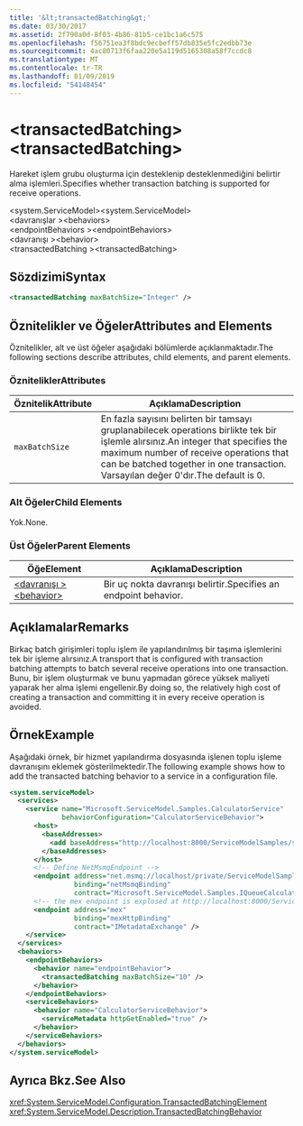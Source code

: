 ```yaml
---
title: '&lt;transactedBatching&gt;'
ms.date: 03/30/2017
ms.assetid: 2f790a0d-8f03-4b86-81b5-ce1bc1a6c575
ms.openlocfilehash: f56751ea3f8bdc9ecbeff57db835e5fc2edbb73e
ms.sourcegitcommit: 4ac80713f6faa220e5a119d5165308a58f7ccdc8
ms.translationtype: MT
ms.contentlocale: tr-TR
ms.lasthandoff: 01/09/2019
ms.locfileid: "54148454"
---
```

# <a name="lttransactedbatchinggt"></a><span data-ttu-id="d140f-102">&lt;transactedBatching&gt;</span><span class="sxs-lookup"><span data-stu-id="d140f-102">&lt;transactedBatching&gt;</span></span>
<span data-ttu-id="d140f-103">Hareket işlem grubu oluşturma için desteklenip desteklenmediğini belirtir alma işlemleri.</span><span class="sxs-lookup"><span data-stu-id="d140f-103">Specifies whether transaction batching is supported for receive operations.</span></span>  
  
 <span data-ttu-id="d140f-104">\<system.ServiceModel></span><span class="sxs-lookup"><span data-stu-id="d140f-104">\<system.ServiceModel></span></span>  
<span data-ttu-id="d140f-105">\<davranışlar ></span><span class="sxs-lookup"><span data-stu-id="d140f-105">\<behaviors></span></span>  
<span data-ttu-id="d140f-106">\<endpointBehaviors ></span><span class="sxs-lookup"><span data-stu-id="d140f-106">\<endpointBehaviors></span></span>  
<span data-ttu-id="d140f-107">\<davranışı ></span><span class="sxs-lookup"><span data-stu-id="d140f-107">\<behavior></span></span>  
<span data-ttu-id="d140f-108">\<transactedBatching ></span><span class="sxs-lookup"><span data-stu-id="d140f-108">\<transactedBatching></span></span>  
  
## <a name="syntax"></a><span data-ttu-id="d140f-109">Sözdizimi</span><span class="sxs-lookup"><span data-stu-id="d140f-109">Syntax</span></span>  
  
```xml  
<transactedBatching maxBatchSize="Integer" />
```  
  
## <a name="attributes-and-elements"></a><span data-ttu-id="d140f-110">Öznitelikler ve Öğeler</span><span class="sxs-lookup"><span data-stu-id="d140f-110">Attributes and Elements</span></span>  
 <span data-ttu-id="d140f-111">Öznitelikler, alt ve üst öğeler aşağıdaki bölümlerde açıklanmaktadır.</span><span class="sxs-lookup"><span data-stu-id="d140f-111">The following sections describe attributes, child elements, and parent elements.</span></span>  
  
### <a name="attributes"></a><span data-ttu-id="d140f-112">Öznitelikler</span><span class="sxs-lookup"><span data-stu-id="d140f-112">Attributes</span></span>  
  
|<span data-ttu-id="d140f-113">Öznitelik</span><span class="sxs-lookup"><span data-stu-id="d140f-113">Attribute</span></span>|<span data-ttu-id="d140f-114">Açıklama</span><span class="sxs-lookup"><span data-stu-id="d140f-114">Description</span></span>|  
|---------------|-----------------|  
|`maxBatchSize`|<span data-ttu-id="d140f-115">En fazla sayısını belirten bir tamsayı gruplanabilecek operations birlikte tek bir işlemle alırsınız.</span><span class="sxs-lookup"><span data-stu-id="d140f-115">An integer that specifies the maximum number of receive operations that can be batched together in one transaction.</span></span> <span data-ttu-id="d140f-116">Varsayılan değer 0'dır.</span><span class="sxs-lookup"><span data-stu-id="d140f-116">The default is 0.</span></span>|  
  
### <a name="child-elements"></a><span data-ttu-id="d140f-117">Alt Öğeler</span><span class="sxs-lookup"><span data-stu-id="d140f-117">Child Elements</span></span>  
 <span data-ttu-id="d140f-118">Yok.</span><span class="sxs-lookup"><span data-stu-id="d140f-118">None.</span></span>  
  
### <a name="parent-elements"></a><span data-ttu-id="d140f-119">Üst Öğeler</span><span class="sxs-lookup"><span data-stu-id="d140f-119">Parent Elements</span></span>  
  
|<span data-ttu-id="d140f-120">Öğe</span><span class="sxs-lookup"><span data-stu-id="d140f-120">Element</span></span>|<span data-ttu-id="d140f-121">Açıklama</span><span class="sxs-lookup"><span data-stu-id="d140f-121">Description</span></span>|  
|-------------|-----------------|  
|[<span data-ttu-id="d140f-122">\<davranışı ></span><span class="sxs-lookup"><span data-stu-id="d140f-122">\<behavior></span></span>](../../../../../docs/framework/configure-apps/file-schema/wcf/behavior-of-endpointbehaviors.md)|<span data-ttu-id="d140f-123">Bir uç nokta davranışı belirtir.</span><span class="sxs-lookup"><span data-stu-id="d140f-123">Specifies an endpoint behavior.</span></span>|  
  
## <a name="remarks"></a><span data-ttu-id="d140f-124">Açıklamalar</span><span class="sxs-lookup"><span data-stu-id="d140f-124">Remarks</span></span>  
 <span data-ttu-id="d140f-125">Birkaç batch girişimleri toplu işlem ile yapılandırılmış bir taşıma işlemlerini tek bir işleme alırsınız.</span><span class="sxs-lookup"><span data-stu-id="d140f-125">A transport that is configured with transaction batching attempts to batch several receive operations into one transaction.</span></span> <span data-ttu-id="d140f-126">Bunu, bir işlem oluşturmak ve bunu yapmadan görece yüksek maliyeti yaparak her alma işlemi engellenir.</span><span class="sxs-lookup"><span data-stu-id="d140f-126">By doing so, the relatively high cost of creating a transaction and committing it in every receive operation is avoided.</span></span>  
  
## <a name="example"></a><span data-ttu-id="d140f-127">Örnek</span><span class="sxs-lookup"><span data-stu-id="d140f-127">Example</span></span>  
 <span data-ttu-id="d140f-128">Aşağıdaki örnek, bir hizmet yapılandırma dosyasında işlenen toplu işleme davranışını eklemek gösterilmektedir.</span><span class="sxs-lookup"><span data-stu-id="d140f-128">The following example shows how to add the transacted batching behavior to a service in a configuration file.</span></span>  
  
```xml  
<system.serviceModel>
  <services>
    <service name="Microsoft.ServiceModel.Samples.CalculatorService"
             behaviorConfiguration="CalculatorServiceBehavior">
      <host>
        <baseAddresses>
          <add baseAddress="http://localhost:8000/ServiceModelSamples/service" />
        </baseAddresses>
      </host>
      <!-- Define NetMsmqEndpoint -->
      <endpoint address="net.msmq://localhost/private/ServiceModelSamples"
                binding="netMsmqBinding"
                contract="Microsoft.ServiceModel.Samples.IQueueCalculator" />
      <!-- the mex endpoint is explosed at http://localhost:8000/ServiceModelSamples/service/mex -->
      <endpoint address="mex"
                binding="mexHttpBinding"
                contract="IMetadataExchange" />
    </service>
  </services>
  <behaviors>
    <endpointBehaviors>
      <behavior name="endpointBehavior">
        <transactedBatching maxBatchSize="10" />
      </behavior>
    </endpointBehaviors>
    <serviceBehaviors>
      <behavior name="CalculatorServiceBehavior">
        <serviceMetadata httpGetEnabled="true" />
      </behavior>
    </serviceBehaviors>
  </behaviors>
</system.serviceModel>
```  
  
## <a name="see-also"></a><span data-ttu-id="d140f-129">Ayrıca Bkz.</span><span class="sxs-lookup"><span data-stu-id="d140f-129">See Also</span></span>  
 <xref:System.ServiceModel.Configuration.TransactedBatchingElement>  
 <xref:System.ServiceModel.Description.TransactedBatchingBehavior>
